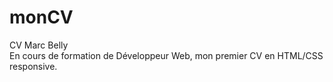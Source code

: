 # monCV
CV Marc Belly <br>
En cours de formation de Développeur Web, mon premier CV en HTML/CSS responsive. 
